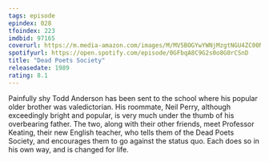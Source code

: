 ```yaml
---
tags: episode
epindex: 028
tfoindex: 223
imdbid: 97165
coverurl: https://m.media-amazon.com/images/M/MV5BOGYwYWNjMzgtNGU4ZC00NWQ2LWEwZjUtMzE1Zjc3NjY3YTU1XkEyXkFqcGdeQXVyMTQxNzMzNDI@._V1_SY300_CR0,0,202,300_.jpg
spotifyurl: https://open.spotify.com/episode/0GFbqA8C9G2s0o8G0rCSnD
title: "Dead Poets Society"
releasedate: 1989
rating: 8.1
---
```


Painfully shy Todd Anderson has been sent to the school where his popular older brother was valedictorian. His roommate, Neil Perry, although exceedingly bright and popular, is very much under the thumb of his overbearing father. The two, along with their other friends, meet Professor Keating, their new English teacher, who tells them of the Dead Poets Society, and encourages them to go against the status quo. Each does so in his own way, and is changed for life.